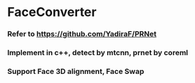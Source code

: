 # FaceConverter
### Refer to https://github.com/YadiraF/PRNet

### Implement in c++, detect by mtcnn, prnet by coreml
### Support Face 3D alignment, Face Swap
